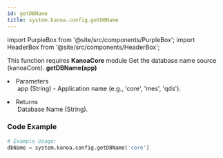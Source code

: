 ```yaml
---
id: getDBName
title: system.kanoa.config.getDBName
---
```


import PurpleBox from '@site/src/components/PurpleBox';
import HeaderBox from '@site/src/components/HeaderBox';

<PurpleBox>This function requires <b>KanoaCore</b> module</PurpleBox>
<HeaderBox header="Description">Get the database name source (kanoaCore).</HeaderBox>
<HeaderBox header="Syntax">
    <b>getDBName(app)</b>
    <li>Parameters <br />
        <ul>app (String) - Application name (e.g., 'core', 'mes', 'qds').</ul>
    </li>
    <li>Returns <br />
        <ul>Database Name (String).</ul>
    </li>
</HeaderBox>

### Code Example

```python
# Example Usage:
dbName = system.kanoa.config.getDBName('core')
